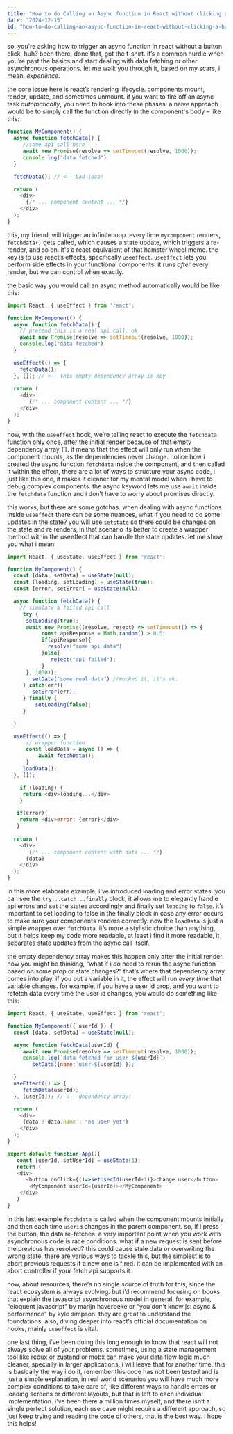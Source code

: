 ```yaml
---
title: "How to do Calling an Async function in React without clicking a button?"
date: "2024-12-15"
id: "how-to-do-calling-an-async-function-in-react-without-clicking-a-button"
---
```


so, you're asking how to trigger an async function in react without a button click, huh? been there, done that, got the t-shirt. it’s a common hurdle when you’re past the basics and start dealing with data fetching or other asynchronous operations. let me walk you through it, based on my scars, i mean, *experience*.

the core issue here is react’s rendering lifecycle. components mount, render, update, and sometimes unmount. if you want to fire off an async task *automatically*, you need to hook into these phases. a naive approach would be to simply call the function directly in the component's body – like this:

```javascript
function MyComponent() {
  async function fetchData() {
     //some api call here
     await new Promise(resolve => setTimeout(resolve, 1000));
     console.log("data fetched")
  }

  fetchData(); // <-- bad idea!

  return (
    <div>
      {/* ... component content ... */}
    </div>
  );
}
```

this, my friend, will trigger an infinite loop. every time `mycomponent` renders, `fetchdata()` gets called, which causes a state update, which triggers a re-render, and so on. it's a react equivalent of that hamster wheel meme. the key is to use react’s effects, specifically `useeffect`. `useeffect` lets you perform side effects in your functional components. it runs *after* every render, but we can control when exactly.

the basic way you would call an async method automatically would be like this:

```javascript
import React, { useEffect } from 'react';

function MyComponent() {
  async function fetchData() {
    // pretend this is a real api call, ok
    await new Promise(resolve => setTimeout(resolve, 1000));
    console.log("data fetched")
  }

  useEffect(() => {
    fetchData();
  }, []); // <-- this empty dependency array is key
  
  return (
    <div>
       {/* ... component content ... */}
    </div>
  );
}
```

now, with the `useeffect` hook, we’re telling react to execute the `fetchdata` function only once, after the initial render because of that empty dependency array `[]`. it means that the effect will only run when the component mounts, as the dependencies never change. notice how i created the async function `fetchdata` inside the component, and then called it within the effect, there are a lot of ways to structure your async code, i just like this one, it makes it cleaner for my mental model when i have to debug complex components. the async keyword lets me use `await` inside the `fetchdata` function and i don’t have to worry about promises directly.

this works, but there are some gotchas. when dealing with async functions inside `useeffect` there can be some nuances, what if you need to do some updates in the state? you will use `setstate` so there could be changes on the state and re renders, in that scenario its better to create a wrapper method within the useeffect that can handle the state updates. let me show you what i mean:

```javascript
import React, { useState, useEffect } from 'react';

function MyComponent() {
  const [data, setData] = useState(null);
  const [loading, setLoading] = useState(true);
  const [error, setError] = useState(null);

  async function fetchData() {
    // simulate a failed api call
     try {
      setLoading(true);
      await new Promise((resolve, reject) => setTimeout(() => {
           const apiResponse = Math.random() > 0.5;
           if(apiResponse){
             resolve("some api data")
           }else{
              reject("api failed");
           }
      }, 1000));
        setData("some real data") //mocked it, it's ok.
     } catch(err){
        setError(err);
     } finally {
         setLoading(false);
     }

  }

  useEffect(() => {
      // wrapper function
      const loadData = async () => {
          await fetchData();
      }
     loadData();
  }, []);

    if (loading) {
     return <div>loading...</div>
    }

   if(error){
    return <div>error: {error}</div>
   }
   
  return (
    <div>
       {/* ... component content with data ... */}
      {data}
    </div>
  );
}
```
in this more elaborate example, i've introduced loading and error states. you can see the `try...catch...finally` block, it allows me to elegantly handle api errors and set the states accordingly and finally set `loading` to `false`. it’s important to set loading to false in the finally block in case any error occurs to make sure your components renders correctly. now the `loadData` is just a simple wrapper over `fetchData`. it’s more a stylistic choice than anything, but it helps keep my code more readable, at least i find it more readable, it separates state updates from the async call itself.

the empty dependency array makes this happen only after the initial render. now you might be thinking, “what if i *do* need to rerun the async function based on some prop or state changes?” that’s where that dependency array comes into play. if you put a variable in it, the effect will run *every time* that variable changes. for example, if you have a user id prop, and you want to refetch data every time the user id changes, you would do something like this:

```javascript
import React, { useState, useEffect } from 'react';

function MyComponent({ userId }) {
  const [data, setData] = useState(null);

  async function fetchData(userId) {
     await new Promise(resolve => setTimeout(resolve, 1000));
     console.log(`data fetched for user ${userId}`)
        setData({name:`user-${userId}`});

  }
  useEffect(() => {
     fetchData(userId);
  }, [userId]); // <-- dependency array!

  return (
    <div>
     {data ? data.name : "no user yet"}
    </div>
  );
}

export default function App(){
   const [userId, setUserId] = useState(1);
   return (
   <div>
      <button onClick={()=>setUserId(userId+1)}>change user</button>
       <MyComponent userId={userId}></MyComponent>
    </div>
   )
}
```

in this last example `fetchdata` is called when the component mounts initially and then each time `userid` changes in the parent component. so, if i press the button, the data re-fetches.
a very important point when you work with asynchronous code is race conditions. what if a new request is sent before the previous has resolved? this could cause stale data or overwriting the wrong state. there are various ways to tackle this, but the simplest is to abort previous requests if a new one is fired. it can be implemented with an abort controller if your fetch api supports it.

now, about resources, there's no single source of truth for this, since the react ecosystem is always evolving. but i’d recommend focusing on books that explain the javascript asynchronous model in general, for example, "eloquent javascript" by marijn haverbeke or "you don't know js: async & performance" by kyle simpson. they are great to understand the foundations. also, diving deeper into react’s official documentation on hooks, mainly `useeffect` is vital.

one last thing, i’ve been doing this long enough to know that react will not always solve all of your problems. sometimes, using a state management tool like redux or zustand or mobx can make your data flow logic much cleaner, specially in larger applications. i will leave that for another time. this is basically the way i do it, remember this code has not been tested and is just a simple explanation, in real world scenarios you will have much more complex conditions to take care of, like different ways to handle errors or loading screens or different layouts, but that is left to each individual implementation.
i've been there a million times myself, and there isn’t a single perfect solution, each use case might require a different approach, so just keep trying and reading the code of others, that is the best way. i hope this helps!
